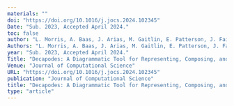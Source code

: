 ```yaml
---
materials: ""
doi: "https://doi.org/10.1016/j.jocs.2024.102345"
Date: "Sub. 2023, Accepted April 2024."
toc: false
author: "L. Morris, A. Baas, J. Arias, M. Gaitlin, E. Patterson, J. Fairbanks"
Authors: "L. Morris, A. Baas, J. Arias, M. Gaitlin, E. Patterson, J. Fairbanks"
year: "Sub. 2023, Accepted April 2024."
Title: "Decapodes: A Diagrammatic Tool for Representing, Composing, and Computing Spatialized Partial Differential Equations"
Venue: "Journal of Computational Science"
URL: "https://doi.org/10.1016/j.jocs.2024.102345"
publication: "Journal of Computational Science"
title: "Decapodes: A Diagrammatic Tool for Representing, Composing, and Computing Spatialized Partial Differential Equations"
type: "article"
---
```


